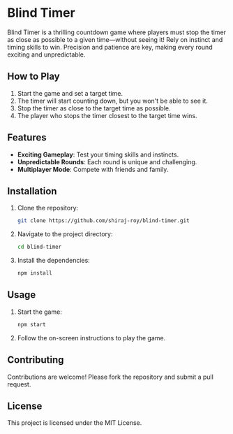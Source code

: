 # Blind Timer

Blind Timer is a thrilling countdown game where players must stop the timer as close as possible to a given time—without seeing it! Rely on instinct and timing skills to win. Precision and patience are key, making every round exciting and unpredictable.

## How to Play

1. Start the game and set a target time.
2. The timer will start counting down, but you won't be able to see it.
3. Stop the timer as close to the target time as possible.
4. The player who stops the timer closest to the target time wins.

## Features

-  **Exciting Gameplay**: Test your timing skills and instincts.
-  **Unpredictable Rounds**: Each round is unique and challenging.
-  **Multiplayer Mode**: Compete with friends and family.

## Installation

1. Clone the repository:
   ```bash
   git clone https://github.com/shiraj-roy/blind-timer.git
   ```
2. Navigate to the project directory:
   ```bash
   cd blind-timer
   ```
3. Install the dependencies:
   ```bash
   npm install
   ```

## Usage

1. Start the game:
   ```bash
   npm start
   ```
2. Follow the on-screen instructions to play the game.

## Contributing

Contributions are welcome! Please fork the repository and submit a pull request.

## License

This project is licensed under the MIT License.
